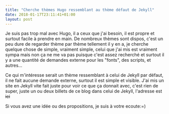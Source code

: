 ```yaml
---
title: "Cherche thèmes Hugo ressemblant au thème défaut de Jekyll"
date: 2018-01-17T23:11:41+01:00
layout: post
---
```

Je suis pas trop mal avec Hugo, il a ceux que j'ai besoin, il est propre et surtout facile à prendre en main. De nombreux thèmes sont dispos, c'est un peu dure de regarder thème par thème tellement il y en a, je cherche quelque chose de simple, vraiment simple, celui que j'ai mis est vraiment sympa mais non ça ne me va pas puisque c'est assez recherché et surtout il y a une quantité de demandes externe pour les "fonts", des scripts, et autres... 

Ce qui m'intéresse serait un thème ressemblant à celui de Jekyll par défaut, il ne fait aucune demande externe, surtout il est simple et visible. J'ai mis un site en Jekyll vite fait juste pour voir ce que ça donnait avec, c'est rien de super, juste un ou deux billets de ce blog dans celui de Jekyll, l'adresse est ~~ici~~

Si vous avez une idée ou des propositions, je suis à votre ecoute:=)
